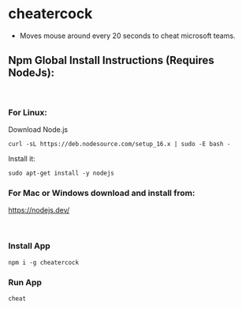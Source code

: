 # cheatercock

- Moves mouse around every 20 seconds to cheat microsoft teams.
  <br />

## Npm Global Install Instructions (Requires NodeJs):

  <br />

### For Linux:

Download Node.js

```
curl -sL https://deb.nodesource.com/setup_16.x | sudo -E bash -
```

Install it:

```
sudo apt-get install -y nodejs
```

### For Mac or Windows download and install from:

https://nodejs.dev/

<br />

### Install App

```
npm i -g cheatercock
```

### Run App

```
cheat
```
